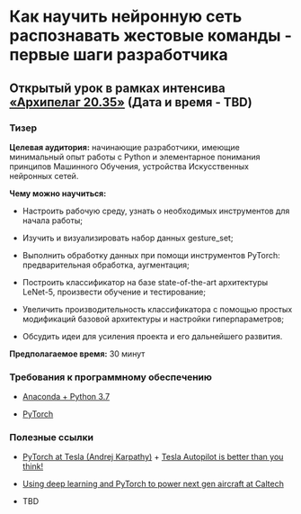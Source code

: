 # Как научить нейронную сеть распознавать жестовые команды - первые шаги разработчика

## Открытый урок в рамках интенсива [«Архипелаг 20.35»](https://2035.university/arkhipelag-20-35/) (Дата и время - TBD)

### Тизер

**Целевая аудитория:** начинающие разработчики, имеющие минимальный опыт работы с Python и элементарное понимания принципов Машинного Обучения, устройства Искусственных нейронных сетей.

**Чему можно научиться:**

- Настроить рабочую среду, узнать о необходимых инструментов для начала работы;

- Изучить и визуализировать набор данных gesture_set;

- Выполнить обработку данных при помощи инструментов PyTorch: предварительная обработка, аугментация;

- Построить классификатор на базе state-of-the-art архитектуры LeNet-5, произвести обучение и тестирование;

- Увеличить производительность классификатора с помощью простых модификаций базовой архитектуры и настройки гиперпараметров;

- Обсудить идеи для усиления проекта и его дальнейшего развития.

**Предполагаемое время:** 30 минут

### Требования к программному обеспечению

- [Anaconda + Python 3.7](https://www.anaconda.com/products/individual)

- [PyTorch](https://pytorch.org/get-started/locally/)

### Полезные ссылки

- [PyTorch at Tesla (Andrej Karpathy)](https://youtu.be/oBklltKXtDE) + [Tesla Autopilot is better than you think!](https://youtu.be/zRnSmw1i_DQ)

- [Using deep learning and PyTorch to power next gen aircraft at Caltech](https://youtu.be/se206WBk2dM)

- TBD
